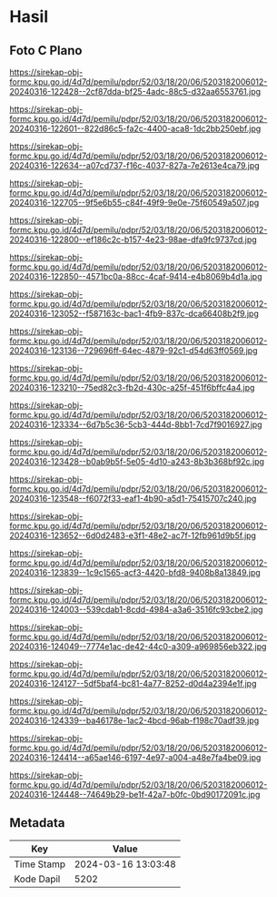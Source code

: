 # Hasil

## Foto C Plano

https://sirekap-obj-formc.kpu.go.id/4d7d/pemilu/pdpr/52/03/18/20/06/5203182006012-20240316-122428--2cf87dda-bf25-4adc-88c5-d32aa6553761.jpg

https://sirekap-obj-formc.kpu.go.id/4d7d/pemilu/pdpr/52/03/18/20/06/5203182006012-20240316-122601--822d86c5-fa2c-4400-aca8-1dc2bb250ebf.jpg

https://sirekap-obj-formc.kpu.go.id/4d7d/pemilu/pdpr/52/03/18/20/06/5203182006012-20240316-122634--a07cd737-f16c-4037-827a-7e2613e4ca79.jpg

https://sirekap-obj-formc.kpu.go.id/4d7d/pemilu/pdpr/52/03/18/20/06/5203182006012-20240316-122705--9f5e6b55-c84f-49f9-9e0e-75f60549a507.jpg

https://sirekap-obj-formc.kpu.go.id/4d7d/pemilu/pdpr/52/03/18/20/06/5203182006012-20240316-122800--ef186c2c-b157-4e23-98ae-dfa9fc9737cd.jpg

https://sirekap-obj-formc.kpu.go.id/4d7d/pemilu/pdpr/52/03/18/20/06/5203182006012-20240316-122850--4571bc0a-88cc-4caf-9414-e4b8069b4d1a.jpg

https://sirekap-obj-formc.kpu.go.id/4d7d/pemilu/pdpr/52/03/18/20/06/5203182006012-20240316-123052--f587163c-bac1-4fb9-837c-dca66408b2f9.jpg

https://sirekap-obj-formc.kpu.go.id/4d7d/pemilu/pdpr/52/03/18/20/06/5203182006012-20240316-123136--729696ff-64ec-4879-92c1-d54d63ff0569.jpg

https://sirekap-obj-formc.kpu.go.id/4d7d/pemilu/pdpr/52/03/18/20/06/5203182006012-20240316-123210--75ed82c3-fb2d-430c-a25f-451f6bffc4a4.jpg

https://sirekap-obj-formc.kpu.go.id/4d7d/pemilu/pdpr/52/03/18/20/06/5203182006012-20240316-123334--6d7b5c36-5cb3-444d-8bb1-7cd7f9016927.jpg

https://sirekap-obj-formc.kpu.go.id/4d7d/pemilu/pdpr/52/03/18/20/06/5203182006012-20240316-123428--b0ab9b5f-5e05-4d10-a243-8b3b368bf92c.jpg

https://sirekap-obj-formc.kpu.go.id/4d7d/pemilu/pdpr/52/03/18/20/06/5203182006012-20240316-123548--f6072f33-eaf1-4b90-a5d1-75415707c240.jpg

https://sirekap-obj-formc.kpu.go.id/4d7d/pemilu/pdpr/52/03/18/20/06/5203182006012-20240316-123652--6d0d2483-e3f1-48e2-ac7f-12fb961d9b5f.jpg

https://sirekap-obj-formc.kpu.go.id/4d7d/pemilu/pdpr/52/03/18/20/06/5203182006012-20240316-123839--1c9c1565-acf3-4420-bfd8-9408b8a13849.jpg

https://sirekap-obj-formc.kpu.go.id/4d7d/pemilu/pdpr/52/03/18/20/06/5203182006012-20240316-124003--539cdab1-8cdd-4984-a3a6-3516fc93cbe2.jpg

https://sirekap-obj-formc.kpu.go.id/4d7d/pemilu/pdpr/52/03/18/20/06/5203182006012-20240316-124049--7774e1ac-de42-44c0-a309-a969856eb322.jpg

https://sirekap-obj-formc.kpu.go.id/4d7d/pemilu/pdpr/52/03/18/20/06/5203182006012-20240316-124127--5df5baf4-bc81-4a77-8252-d0d4a2394e1f.jpg

https://sirekap-obj-formc.kpu.go.id/4d7d/pemilu/pdpr/52/03/18/20/06/5203182006012-20240316-124339--ba46178e-1ac2-4bcd-96ab-f198c70adf39.jpg

https://sirekap-obj-formc.kpu.go.id/4d7d/pemilu/pdpr/52/03/18/20/06/5203182006012-20240316-124414--a65ae146-6197-4e97-a004-a48e7fa4be09.jpg

https://sirekap-obj-formc.kpu.go.id/4d7d/pemilu/pdpr/52/03/18/20/06/5203182006012-20240316-124448--74649b29-be1f-42a7-b0fc-0bd90172091c.jpg


## Metadata

| Key        | Value               |
| ---------- | ------------------- |
| Time Stamp | 2024-03-16 13:03:48 |
| Kode Dapil | 5202                |



